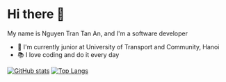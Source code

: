 # Hi there :wave:
My name is Nguyen Tran Tan An, and I'm a software developer
- :school: I'm currently junior at University of Transport and Community, Hanoi
- :books: I love coding and do it every day

[![GitHub stats](https://github-readme-stats.vercel.app/api?username=annguyen-it&count_private=true&line_height=28&show_icons=true&card_width=10&theme=tokyonight)](https://github.com/anuraghazra/github-readme-stats)
[![Top Langs](https://github-readme-stats.vercel.app/api/top-langs/?username=annguyen-it&hide_title=true&layout=compact&langs_count=10)](https://github.com/anuraghazra/github-readme-stats)
<!--
[![Wakatime stats](https://github-readme-stats.vercel.app/api/wakatime?username=annguyen_it&langs_count=5&custom_title=Last%20Two%20Weeks%20Wakatime%20Stats)](https://github.com/anuraghazra/github-readme-stats) 
-->
